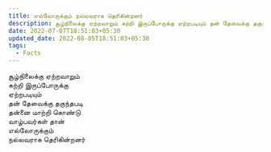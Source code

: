 ```yaml
---
title: எல்லோருக்கும் நல்லவராக தெரிகின்றனர்
description: சூழ்நிலைக்கு ஏற்றவாறும் சுற்றி இருப்போருக்கு ஏற்றபடியும் தன் தேவைக்கு தகுந்தபடி தன்னை மாற்றி கொண்டு வாழ்பவர்கள் தான் எல்லோருக்கும் நல்லவராக தெரிகின்றனர்.
date: 2022-07-07T18:51:03+05:30
updated_date: 2022-08-05T18:51:03+05:30
tags:
  - Facts
---
```


சூழ்நிலைக்கு ஏற்றவாறும்  
சுற்றி இருப்போருக்கு  
ஏற்றபடியும்  
தன் தேவைக்கு தகுந்தபடி  
தன்னை மாற்றி கொண்டு  
வாழ்பவர்கள் தான்  
எல்லோருக்கும்  
நல்லவராக தெரிகின்றனர்
